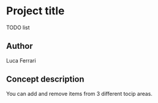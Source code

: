 # Project title
TODO list

## Author
Luca Ferrari

## Concept description
You can add and remove items from 3 different tocip areas.